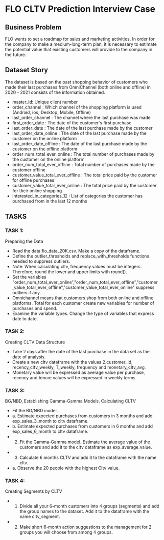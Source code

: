# FLO CLTV Prediction Interview Case

## Business Problem
FLO wants to set a roadmap for sales and marketing activities.
In order for the company to make a medium-long-term plan, it is necessary to estimate the potential value that existing customers will provide to the company in the future.

## Dataset Story
The dataset is based on the past shopping behavior of customers who made their last purchases from OmniChannel (both online and offline) in 2020 - 2021 consists of the information obtained.

- master_id: Unique client number
- order_channel : Which channel of the shopping platform is used (Android, ios, Desktop, Mobile, Offline)
- last_order_channel : The channel where the last purchase was made
- first_order_date : The date of the customer's first purchase
- last_order_date : The date of the last purchase made by the customer
- last_order_date_online : The date of the last purchase made by the customer on the online platform
- last_order_date_offline : The date of the last purchase made by the customer on the offline platform
- order_num_total_ever_online : The total number of purchases made by the customer on the online platform
- order_num_total_ever_offline : Total number of purchases made by the customer offline
- customer_value_total_ever_offline : The total price paid by the customer for offline purchases
- customer_value_total_ever_online : The total price paid by the customer for their online shopping
- interested_in_categories_12 : List of categories the customer has purchased from in the last 12 months



## TASKS

### TASK 1: 
Preparing the Data
- Read the data flo_data_20K.csv. Make a copy of the dataframe.
- Define the outlier_thresholds and replace_with_thresholds functions needed to suppress outliers.
- Note: When calculating cltv, frequency values must be integers. Therefore, round the lower and upper limits with round().
- Set the variables "order_num_total_ever_online","order_num_total_ever_offline","customer_value_total_ever_offline","customer_value_total_ever_online"  suppress outliers if any.
- Omnichannel means that customers shop from both online and offline platforms. Total for each customer create new variables for number of purchases and spend.
- Examine the variable types. Change the type of variables that express date to date.

### TASK 2: 
Creating CLTV Data Structure
- Take 2 days after the date of the last purchase in the data set as the date of analysis.
- Create a new cltv dataframe with the values 2.customer_id, recency_cltv_weekly, T_weekly, frequency and monetary_cltv_avg.
- Monetary value will be expressed as average value per purchase, recency and tenure values will be expressed in weekly terms.


### TASK 3: 
BG/NBD, Establishing Gamma-Gamma Models, Calculating CLTV
- Fit the BG/NBD model.
- a. Estimate expected purchases from customers in 3 months and add exp_sales_3_month to cltv dataframe.
- b. Estimate expected purchases from customers in 6 months and add exp_sales_6_month to cltv dataframe.
- 2. Fit the Gamma-Gamma model. Estimate the average value of the customers and add it to the cltv dataframe as exp_average_value.
- 3. Calculate 6 months CLTV and add it to the dataframe with the name cltv.
- a. Observe the 20 people with the highest Cltv value.

### TASK 4: 
Creating Segments by CLTV
- 1. Divide all your 6-month customers into 4 groups (segments) and add the group names to the dataset. Add it to the dataframe with the name cltv_segment.
- 2. Make short 6-month action suggestions to the management for 2 groups you will choose from among 4 groups.
